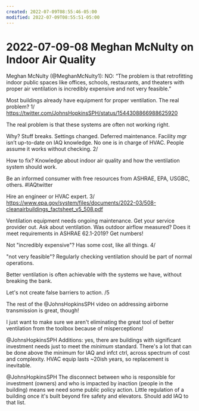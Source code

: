 ```yaml
---
created: 2022-07-09T08:55:46-05:00
modified: 2022-07-09T08:55:51-05:00
---
```


# 2022-07-09-08 Meghan McNulty on Indoor Air Quality

Meghan McNulty (@MeghanMcNulty1): NO: “The problem is that retrofitting indoor public spaces like offices, schools, restaurants, and theaters with proper air ventilation is incredibly expensive and not very feasible.”

Most buildings already have equipment for proper ventilation. The real problem? 1/ https://twitter.com/JohnsHopkinsSPH/status/1544308866988625920

The real problem is that these systems are often not working right. 

Why? Stuff breaks. Settings changed. Deferred maintenance. Facility mgr isn’t up-to-date on IAQ knowledge. No one is in charge of HVAC. People assume it works without checking.
2/

How to fix? 
Knowledge about indoor air quality and how the ventilation system should work. 

Be an informed consumer with free resources from ASHRAE, EPA, USGBC, others. #IAQtwitter

Hire an engineer or HVAC expert. 
3/
https://www.epa.gov/system/files/documents/2022-03/508-cleanairbuildings_factsheet_v5_508.pdf

Ventilation equipment needs ongoing maintenance. Get your service provider out. Ask about ventilation. Was outdoor airflow measured? Does it meet requirements in ASHRAE 62.1-2019? Get numbers! 

Not "incredibly expensive"? Has some cost, like all things.
4/

"not very feasible"? Regularly checking ventilation should be part of normal operations. 

Better ventilation is often achievable with the systems we have, without breaking the bank.

Let's not create false barriers to action. 
/5

The rest of the @JohnsHopkinsSPH video on addressing airborne transmission is great, though! 

I just want to make sure we aren't eliminating the great tool of better ventilation from the toolbox because of misperceptions!

@JohnsHopkinsSPH Additions: yes, there are buildings with significant investment needs just to meet the *minimum* standard. There's a lot that can be done above the minimum for IAQ and infct ctrl, across spectrum of cost and complexity. HVAC equip lasts ~20ish years, so replacement is inevitable.

@JohnsHopkinsSPH The disconnect between who is responsible for investment (owners) and who is impacted by inaction (people in the building) means we need some public policy action. Little regulation of a building once it's built beyond fire safety and elevators. Should add IAQ to that list.
